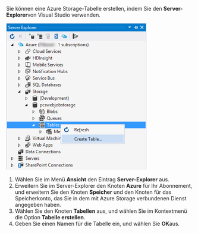 Sie können eine Azure Storage-Tabelle erstellen, indem Sie den **Server-Explorer**von Visual Studio verwenden.

![Server-Explorer-Tabellen][Image1]

1. Wählen Sie im Menü **Ansicht** den Eintrag **Server-Explorer** aus.
2. Erweitern Sie im Server-Explorer den Knoten **Azure** für Ihr Abonnement, und erweitern Sie den Knoten **Speicher** und den Knoten für das Speicherkonto, das Sie in dem mit Azure Storage verbundenen Dienst angegeben haben.
3. Wählen Sie den Knoten **Tabellen** aus, und wählen Sie im Kontextmenü die Option **Tabelle erstellen**.
4. Geben Sie einen Namen für die Tabelle ein, und wählen Sie **OK**aus.   

[Image1]: ./media/vs-storage-getting-started-tables-include/vs-storage-create-tables-in-Server-Explorer.png

<!--HONumber=Jan17_HO3-->


